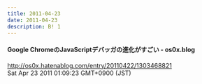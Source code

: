 ```yaml
---
title: 2011-04-23
date: 2011-04-23
description: B! 1
---
```


#### Google ChromeのJavaScriptデバッガの進化がすごい - os0x.blog
http://os0x.hatenablog.com/entry/20110422/1303468821<br>
Sat Apr 23 2011 01:09:23 GMT+0900 (JST)<br>


